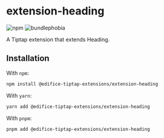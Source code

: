 # extension-heading

![npm](https://img.shields.io/npm/v/@edifice-tiptap-extensions/extension-heading?style=flat-square)
![bundlephobia](https://img.shields.io/bundlephobia/min/@edifice-tiptap-extensions/extension-heading?style=flat-square)

A Tiptap extension that extends Heading.

## Installation

With `npm`:

```bash
npm install @edifice-tiptap-extensions/extension-heading
```

With `yarn`:

```bash
yarn add @edifice-tiptap-extensions/extension-heading
```

With `pnpm`:

```bash
pnpm add @edifice-tiptap-extensions/extension-heading
```
